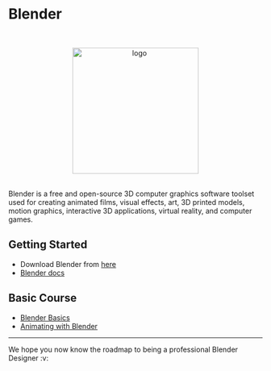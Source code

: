 # Blender
<br>
<p align="center"><img src="https://user-images.githubusercontent.com/76126020/128597861-c953282b-f459-4865-bafb-f35b9a36d7c3.png" alt="logo" width="250"/></a>
</p>
<br>
Blender is a free and open-source 3D computer graphics software toolset used for creating animated films, visual effects, art, 3D printed models, motion graphics, interactive 3D applications, virtual reality, and computer games.
  
## Getting Started
- Download Blender from [here](https://www.blender.org/download/)
- [Blender docs](https://docs.blender.org/manual/en/latest/)
 
 ## Basic Course
 - [Blender Basics](https://www.youtube.com/playlist?list=PLjEaoINr3zgEq0u2MzVgAaHEBt--xLB6U)
 - [Animating with Blender](https://www.youtube.com/watch?v=_C2ClFO3FAY)

<hr>
We hope you now know the roadmap to being a professional Blender Designer :v: